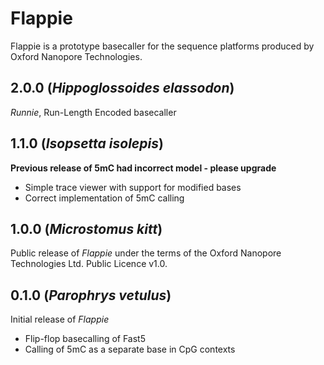 #  Flappie

Flappie is a prototype basecaller for the sequence platforms produced by Oxford Nanopore Technologies.

##  2.0.0 (_Hippoglossoides elassodon_)
_Runnie_, Run-Length Encoded basecaller


##  1.1.0 (_Isopsetta isolepis_)
**Previous release of 5mC had incorrect model - please upgrade**
- Simple trace viewer with support for modified bases
- Correct implementation of 5mC calling

##  1.0.0 (_Microstomus kitt_)
Public release of _Flappie_ under the terms of the Oxford Nanopore Technologies Ltd. Public Licence v1.0.

##  0.1.0 (_Parophrys vetulus_)
Initial release of _Flappie_
- Flip-flop basecalling of Fast5
- Calling of 5mC as a separate base in CpG contexts
